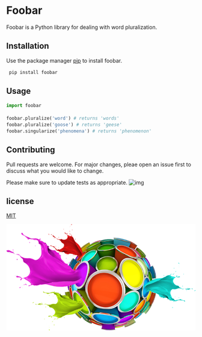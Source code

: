# Foobar
Foobar is a Python library for dealing with word pluralization.

## Installation
Use the package manager [pip](https://pip.pypa.io/en/stable/) to install foobar.

```sh
 pip install foobar
```
## Usage
```python
import foobar

foobar.pluralize('word') # returns 'words'
foobar.pluralize('goose') # returns 'geese'
foobar.singularize('phenomena') # returns 'phenomenon'
```

## Contributing
Pull requests are welcome. For major changes, pleae open an issue first to discuss what you would like to change.

Please make sure to update tests as appropriate.
![img](https://user-images.githubusercontent.com/58308004/110252770-ab8b0e00-7f8f-11eb-850b-d7de762a037a.png)

## license 
[MIT](https://choosealicense.com/licenses/mit/)

<img src="img.png">
